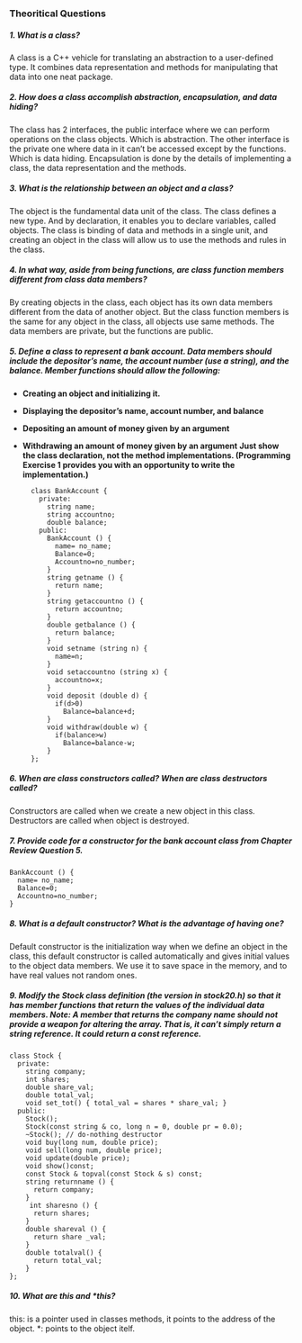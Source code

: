 ### Theoritical Questions

##### 1. What is a class?
A class is a C++ vehicle for translating an abstraction to a user-defined type. It combines data representation and methods for manipulating that data into one neat package.

##### 2. How does a class accomplish abstraction, encapsulation, and data hiding? 
The class has 2 interfaces, the public interface where we can perform operations on the class objects. Which is abstraction.
The other interface is the private one where data in it can’t be accessed except by the functions. Which is data hiding.
Encapsulation is done by the details of implementing a class, the data representation and the methods.

##### 3. What is the relationship between an object and a class? 
The object is the fundamental data unit of the class.
The class defines a new type. And by declaration, it enables you to declare variables, called objects.
The class is binding of data and methods in a single unit, and creating an object in the class will allow us to use the methods and rules in the class.

##### 4. In what way, aside from being functions, are class function members different from class data members?
By creating objects in the class, each object has its own data members different from the data of another object. But the class function members is the same for any object in the class, all objects use same methods. 
The data members are private, but the functions are public.

##### 5. Define a class to represent a bank account. Data members should include the depositor’s name, the account number (use a string), and the balance. Member functions should allow the following: 
- **Creating an object and initializing it.** 
- **Displaying the depositor’s name, account number, and balance** 
- **Depositing an amount of money given by an argument** 
- **Withdrawing an amount of money given by an argument** 
**Just show the class declaration, not the method implementations. (Programming Exercise 1 provides you with an opportunity to write the implementation.)**
      
        class BankAccount { 
          private:
            string name;
            string accountno;
            double balance;
          public:
            BankAccount () {
              name= no_name;
              Balance=0;
              Accountno=no_number;
            }
            string getname () { 
              return name;
            }
            string getaccountno () { 
              return accountno;
            }
            double getbalance () { 
              return balance;
            }
            void setname (string n) {
              name=n;
            }
            void setaccountno (string x) {
              accountno=x;
            }
            void deposit (double d) {
              if(d>0)
                Balance=balance+d;
            }
            void withdraw(double w) { 
              if(balance>w)
                Balance=balance-w;
            }
        };
      
##### 6. When are class constructors called? When are class destructors called?
Constructors are called when we create a new object in this class. 
Destructors are called when object is destroyed. 

##### 7. Provide code for a constructor for the bank account class from Chapter Review Question 5.
    BankAccount () { 
      name= no_name;
      Balance=0;
      Accountno=no_number;
    }

##### 8. What is a default constructor? What is the advantage of having one? 
Default constructor is the initialization way when we define an object in the class, this default constructor is called automatically and gives initial values to the object data members. We use it to save space in the memory, and to have real values not random ones.

##### 9. Modify the Stock class definition (the version in stock20.h) so that it has member functions that return the values of the individual data members. Note: A member that returns the company name should not provide a weapon for altering the array. That is, it can’t simply return a string reference. It could return a const reference. 
    class Stock {
      private:
        string company;
        int shares;
        double share_val;
        double total_val;
        void set_tot() { total_val = shares * share_val; }
      public:
        Stock(); 
        Stock(const string & co, long n = 0, double pr = 0.0);
        ~Stock(); // do-nothing destructor
        void buy(long num, double price);
        void sell(long num, double price);
        void update(double price);
        void show()const;
        const Stock & topval(const Stock & s) const;
        string returnname () {
          return company;
        }
         int sharesno () { 
          return shares;
        }
        double shareval () {
          return share _val;
        }
        double totalval() {
          return total_val;
        } 
    };

##### 10. What are this and *this?
this: is a pointer used in classes methods, it points to the address of the object.
*: points to the object itelf.

